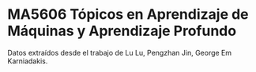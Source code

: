 # MA5606 Tópicos en Aprendizaje de Máquinas y Aprendizaje Profundo

Datos extraídos desde el trabajo de Lu Lu, Pengzhan Jin, George Em Karniadakis.
 
